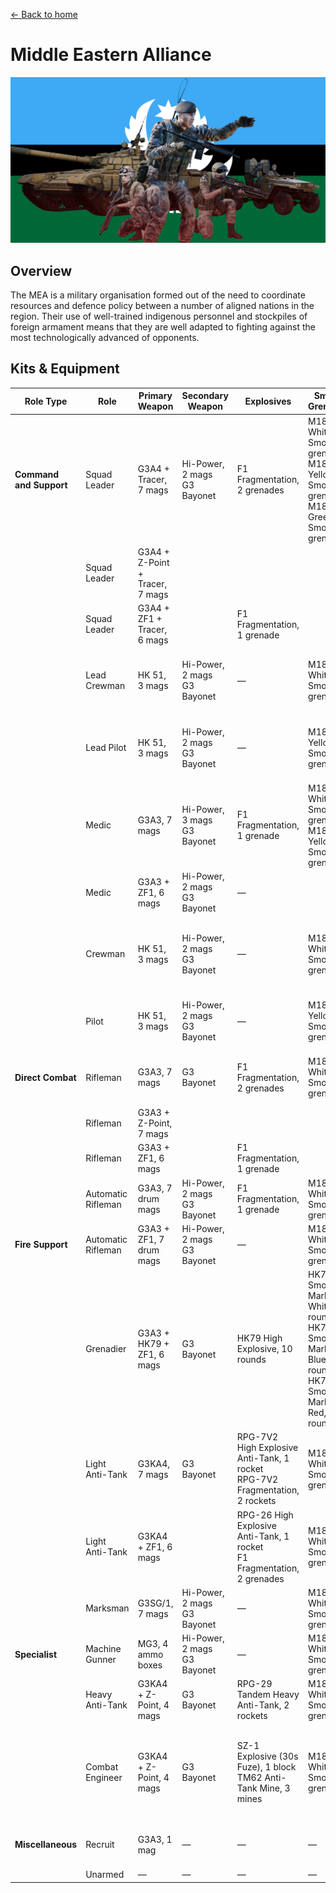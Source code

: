 [← Back to home](../../README.md)

# Middle Eastern Alliance

![Middle Eastern Alliance](./middle-eastern-alliance.png)

## Overview
The MEA is a military organisation formed out of the need to coordinate resources and defence policy between a number of aligned nations in the region. Their use of well-trained indigenous personnel and stockpiles of foreign armament means that they are well adapted to fighting against the most technologically advanced of opponents.

## Kits & Equipment
| Role Type             | Role             | Primary Weapon                                               | Secondary Weapon                                                | Explosives                                             | Smoke Grenades                                      | Medical Supplies                    | Addtl. Equipment                                                   |
|-----------------------|------------------|--------------------------------------------------------------|-----------------------------------------------------------------|------------------------------------------------------|---------------------------------------------------|-------------------------------------|-------------------------------------------------------------------|
| **Command and Support** | Squad Leader   | G3A4 + Tracer, 7 mags                                          | Hi-Power, 2 mags<br>G3 Bayonet                                    | F1 Fragmentation, 2 grenades                        | M18 White Smoke, 2 grenades<br>M18 Yellow Smoke, 1 grenade<br>M18 Green Smoke, 1 grenade | Field Dressing, 2 packages           | Soviet Field Binoculars<br>Rally Point                            |
|                       | Squad Leader   | G3A4 + Z-Point + Tracer, 7 mags                                |                                                                 |                                                      |                                                   |                                     |                                                                     |
|                       | Squad Leader   | G3A4 + ZF1 + Tracer, 6 mags                                    |                                                                 | F1 Fragmentation, 1 grenade                         |                                                   |                                     |                                                                     |
|                       | Lead Crewman      | HK 51, 3 mags                                                 | Hi-Power, 2 mags<br>G3 Bayonet                                    | —                                                    | M18 White Smoke, 2 grenades                     | Field Dressing, 2 packages           | Soviet Field Binoculars<br>Vehicle Repair Tools<br>Rally Point     |
|                       | Lead Pilot        | HK 51, 3 mags                                                 | Hi-Power, 2 mags<br>G3 Bayonet                                    | —                                                    | M18 Yellow Smoke, 2 grenades                    | Field Dressing, 2 packages           | Soviet Field Binoculars<br>Vehicle Repair Tools<br>Rally Point     |
|                       | Medic             | G3A3, 7 mags                                                  | Hi-Power, 3 mags<br>G3 Bayonet                                    | F1 Fragmentation, 1 grenade                         | M18 White Smoke, 2 grenades<br>M18 Yellow Smoke, 2 grenades | Field Dressing, 9 packages<br>Medical Kit | Entrenching Tool<br>Soviet Field Binoculars                        |
|                       | Medic             | G3A3 + ZF1, 6 mags                                             | Hi-Power, 2 mags<br>G3 Bayonet                                    | —                                                    |                                                   |                                     | Entrenching Tool                                                        |
|                       | Crewman           | HK 51, 3 mags                                                 | Hi-Power, 2 mags<br>G3 Bayonet                                    | —                                                    | M18 White Smoke, 2 grenades                     | Field Dressing, 2 packages           | Entrenching Tool<br>Soviet Field Binoculars<br>Vehicle Repair Tools |
|                       | Pilot             | HK 51, 3 mags                                                 | Hi-Power, 2 mags<br>G3 Bayonet                                    | —                                                    | M18 Yellow Smoke, 2 grenades                    | Field Dressing, 2 packages           | Soviet Field Binoculars<br>Vehicle Repair Tools                    |
| **Direct Combat**      | Rifleman          | G3A3, 7 mags                                                  | G3 Bayonet                                                      | F1 Fragmentation, 2 grenades                        | M18 White Smoke, 2 grenades                     | Field Dressing, 2 packages           | Entrenching Tool<br>Ammo Bag<br>Soviet Field Binoculars            |
|                       | Rifleman          | G3A3 + Z-Point, 7 mags                                         |                                                                 |                                                      |                                                   |                                     |                                                                     |
|                       | Rifleman          | G3A3 + ZF1, 6 mags                                             |                                                                 | F1 Fragmentation, 1 grenade                         |                                                   |                                     | Entrenching Tool<br>Ammo Bag                                        |
|                       | Automatic Rifleman | G3A3, 7 drum mags                                             | Hi-Power, 2 mags<br>G3 Bayonet                                    | F1 Fragmentation, 1 grenade                         | M18 White Smoke, 2 grenades                     | Field Dressing, 2 packages           | Entrenching Tool<br>Soviet Field Binoculars                        |
| **Fire Support**       | Automatic Rifleman | G3A3 + ZF1, 7 drum mags                                        | Hi-Power, 2 mags<br>G3 Bayonet                                    | —                                                    | M18 White Smoke, 2 grenades                     | Field Dressing, 2 packages           | Entrenching Tool                                                        |
|                       | Grenadier         | G3A3 + HK79 + ZF1, 6 mags                                       | G3 Bayonet                                                      | HK79 High Explosive, 10 rounds                      | HK79 Smoke Marker White, 2 rounds<br>HK79 Smoke Marker Blue, 2 rounds<br>HK79 Smoke Marker Red, 2 rounds | Field Dressing, 2 packages           | Entrenching Tool                                                        |
|                       | Light Anti-Tank | G3KA4, 7 mags                                                 | G3 Bayonet                                                      | RPG-7V2 High Explosive Anti-Tank, 1 rocket<br>RPG-7V2 Fragmentation, 2 rockets | M18 White Smoke, 2 grenades                     | Field Dressing, 2 packages           | Entrenching Tool<br>Soviet Field Binoculars                        |
|                       | Light Anti-Tank | G3KA4 + ZF1, 6 mags                                             |                                                                 | RPG-26 High Explosive Anti-Tank, 1 rocket<br>F1 Fragmentation, 2 grenades | M18 White Smoke, 2 grenades                     | Field Dressing, 2 packages           | Entrenching Tool                                                        |
|                       | Marksman           | G3SG/1, 7 mags                                                | Hi-Power, 2 mags<br>G3 Bayonet                                    | —                                                    | M18 White Smoke, 2 grenades                     | Field Dressing, 2 packages           | Entrenching Tool<br>Soviet Field Binoculars                        |
| **Specialist**         | Machine Gunner    | MG3, 4 ammo boxes                                             | Hi-Power, 2 mags<br>G3 Bayonet                                    | —                                                    | M18 White Smoke, 2 grenades                     | Field Dressing, 2 packages           | Entrenching Tool                                                        |
|                       | Heavy Anti-Tank   | G3KA4 + Z-Point, 4 mags                                        | G3 Bayonet                                                      | RPG-29 Tandem Heavy Anti-Tank, 2 rockets            | M18 White Smoke, 2 grenades                     | Field Dressing, 2 packages           | Entrenching Tool<br>Soviet Field Binoculars                        |
|                       | Combat Engineer   | G3KA4 + Z-Point, 4 mags                                        | G3 Bayonet                                                      | SZ-1 Explosive (30s Fuze), 1 block<br>TM62 Anti-Tank Mine, 3 mines | M18 White Smoke, 2 grenades                     | Field Dressing, 2 packages           | Entrenching Tool<br>Vehicle Repair Tools<br>Sandbags<br>Razor Wire<br>Soviet Field Binoculars |
| **Miscellaneous**      | Recruit           | G3A3, 1 mag                                                   | —                                                               | —                                                    | —                                                 | Field Dressing, 1 package             | Entrenching Tool                                                        |
|                       | Unarmed           | —                                                              | —                                                               | —                                                    | —                                                 | —                                   | —                                                                 |

